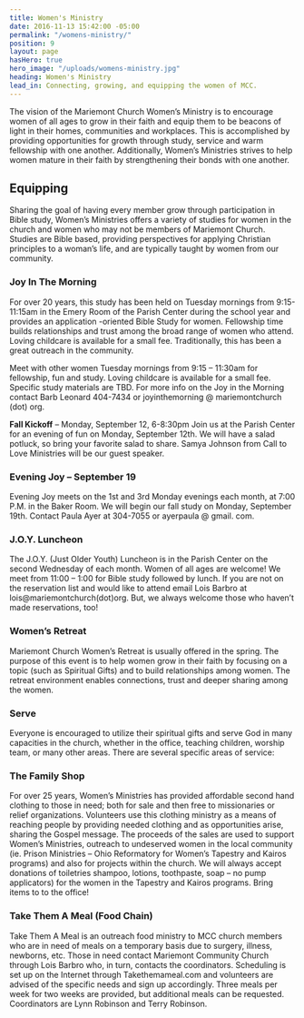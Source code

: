 ```yaml
---
title: Women's Ministry
date: 2016-11-13 15:42:00 -05:00
permalink: "/womens-ministry/"
position: 9
layout: page
hasHero: true
hero_image: "/uploads/womens-ministry.jpg"
heading: Women's Ministry
lead_in: Connecting, growing, and equipping the women of MCC.
---
```


The vision of the Mariemont Church Women’s Ministry is to encourage women of all ages to grow in their faith and equip them to be beacons of light in their homes, communities and workplaces. This is accomplished by providing opportunities for growth through study, service and warm fellowship with one another. Additionally, Women’s Ministries strives to help women mature in their faith by strengthening their bonds with one another.

## Equipping

Sharing the goal of having every member grow through participation in Bible study, Women’s Ministries offers a variety of studies for women in the church and women who may not be members of Mariemont Church. Studies are Bible based, providing perspectives for applying Christian principles to a woman’s life, and are typically taught by women from our community.

### Joy In The Morning
For over 20 years, this study has been held on Tuesday mornings from 9:15-11:15am in the Emery Room of the Parish Center during the school year and provides an application -oriented Bible Study for women. Fellowship time builds relationships and trust among the broad range of women who attend. Loving childcare is available for a small fee. Traditionally, this has been a great outreach in the community.

Meet with other women Tuesday mornings from 9:15 – 11:30am for fellowship, fun and study.  Loving childcare is available for a small fee. Specific study materials are TBD.
For more info on the Joy in the Morning contact Barb Leonard 404-7434 or joyinthemorning @ mariemontchurch (dot) org.

**Fall Kickoff** – Monday, September 12, 6-8:30pm
Join us at the Parish Center for an evening of fun on Monday, September 12th. We will have a salad potluck, so bring your favorite salad to share. Samya Johnson from Call to Love Ministries will be our guest speaker.

### Evening Joy – September 19

Evening Joy meets on the 1st and 3rd Monday evenings each month, at 7:00 P.M. in the Baker Room. We will begin our fall study on Monday, September 19th. Contact Paula Ayer at 304-7055 or ayerpaula @ gmail. com.

### J.O.Y. Luncheon

The J.O.Y. (Just Older Youth) Luncheon is in the Parish Center on the second Wednesday of each month. Women of all ages are welcome! We meet from 11:00 – 1:00 for Bible study followed by lunch. If you are not on the reservation list and would like to attend email Lois Barbro at lois@mariemontchurch(dot)org.  But, we always welcome those who haven’t made reservations, too!

### Women’s Retreat

Mariemont Church Women’s Retreat is usually offered in the spring. The purpose of this event is to help women grow in their faith by focusing on a topic (such as Spiritual Gifts) and to build relationships among women. The retreat environment enables connections, trust and deeper sharing among the women.

### Serve

Everyone is encouraged to utilize their spiritual gifts and serve God in many capacities in the church, whether in the office, teaching children, worship team, or many other areas. There are several specific areas of service:

### The Family Shop

For over 25 years, Women’s Ministries has provided affordable second hand clothing to those in need; both for sale and then free to missionaries or relief organizations. Volunteers use this clothing ministry as a means of reaching people by providing needed clothing and as opportunities arise, sharing the Gospel message. The proceeds of the sales are used to support Women’s Ministries, outreach to undeserved women in the local community (ie. Prison Ministries – Ohio Reformatory for Women’s Tapestry and Kairos programs) and also for projects within the church. We will always accept donations of toiletries shampoo, lotions, toothpaste, soap – no pump applicators) for the women in the Tapestry and Kairos programs. Bring items to to the office!

### Take Them A Meal (Food Chain)

Take Them A Meal is an outreach food ministry to MCC church members who are in need of meals on a temporary basis due to surgery, illness, newborns, etc. Those in need contact Mariemont Community Church through Lois Barbro who, in turn, contacts the coordinators. Scheduling is set up on the Internet through Takethemameal.com and volunteers are advised of the specific needs and sign up accordingly. Three meals per week for two weeks are provided, but additional meals can be requested. Coordinators are Lynn Robinson and Terry Robinson.
